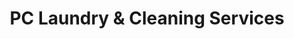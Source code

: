 ---
title: "PC Laundry & Cleaning Services"
url: /high-wycombe/pc-laundry-and-cleaning-services/
shop: laundry
---